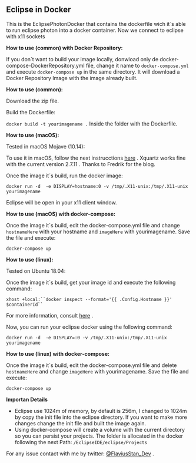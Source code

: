 


## Eclipse in Docker


This is the EclipsePhotonDocker that contains the dockerfile wich it´s able to run
eclipse photon into a docker container. Now we connect to eclipse with x11 sockets

**How to use (common) with Docker Repository:**

If you don´t want to build your image locally, donwload only de docker-compose-DockerRepository.yml file, change it name to `docker-compose.yml` and execute `docker-compose up` in the same directory.
It will download a Docker Repository Image with the image already built.


**How to use (common):**

Download the zip file.

Build the Dockerfile:

`docker build -t yourimagename .`  Inside the folder with the Dockerfile. 

**How to use (macOS):**

Tested in macOS Mojave (10.14):

To use it in macOS, follow the next instrucctions [here](https://fredrikaverpil.github.io/2016/07/31/docker-for-mac-and-gui-applications/) .
Xquartz works fine with the current version 2.7.11 . Thanks to Fredrik  for the blog.

Once the image it´s build, run the docker image:

`docker run -d  -e DISPLAY=hostname:0 -v /tmp/.X11-unix:/tmp/.X11-unix yourimagename` 

Eclipse will be open in your x11 client window.

**How to use (macOS) with docker-compose:**

Once the image it´s build, edit the docker-compose.yml file and change  `hostnameHere` with your hostname and `imageHere` with yourimagename. Save the file and execute:

`docker-compose up`

**How to use (linux):**

Tested on Ubuntu 18.04:

Once the image it´s build, get your image id and execute the following command:

`xhost +local:``docker inspect --format='{{ .Config.Hostname }}' $containerId`` `

For more information, consult [here](http://wiki.ros.org/docker/Tutorials/GUI) .

Now, you can run your eclipse docker using the following command:

`docker run -d  -e DISPLAY=:0 -v /tmp/.X11-unix:/tmp/.X11-unix yourimagename` 

**How to use (linux) with docker-compose:**

Once the image it´s build, edit the docker-compose.yml file and delete  `hostnameHere` and change  `imageHere` with yourimagename. Save the file and execute:

`docker-compose up`

**Importan Details**

- Eclipse use 1024m of memory, by default is 256m, I changed to 1024m by copy the init file into the eclipse directory. If you want to make more changes change the init file and built the image again.
- Using docker-compose will create a volume with the current directory so you can persist your projects.
   The folder is allocated in the docker following the next Path: `/EclipseIDE/eclipse/Projects`


For any issue contact with me by twitter:  [@FlaviusStan_Dev](https://twitter.com/FlaviusStan_Dev) .










